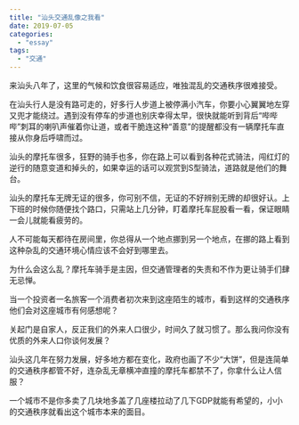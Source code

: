 ```yaml
---
title: "汕头交通乱像之我看"
date: 2019-07-05
categories: 
  - "essay"
tags: 
  - "交通"
---
```


来汕头八年了，这里的气候和饮食很容易适应，唯独混乱的交通秩序很难接受。

在汕头行人是没有路可走的，好多行人步道上被停满小汽车，你要小心翼翼地左穿又兜才能绕过。遇到没有停车的步道也别庆幸得太早，很快就能听到背后“哔哔哔”刺耳的喇叭声催着你让道，或者干脆连这种“善意”的提醒都没有一辆摩托车直接从你身后呼啸而过。

汕头的摩托车很多，狂野的骑手也多，你在路上可以看到各种花式骑法，闯红灯的逆行的随意变道和掉头的，如果幸运的话可以观赏到S型骑法，道路就是他们的舞台。

汕头的摩托车无牌无证的很多，你可别不信，无证的不好辨别无牌的却很好认。上下班的时候你随便找个路口，只需站上几分钟，盯着摩托车屁股看一看，保证眼睛一会儿就能看疲劳的。

人不可能每天都待在房间里，你总得从一个地点挪到另一个地点，在挪的路上看到这种杂乱的交通环境心情应该不会好到哪里去。

为什么会这么乱？摩托车骑手是主因，但交通管理者的失责和不作为更让骑手们肆无忌惮。

当一个投资者一名旅客一个消费者初次来到这座陌生的城市，看到这样的交通秩序他们会对这座城市有何感想呢？

关起门是自家人，反正我们的外来人口很少，时间久了就习惯了。那么我问你没有优质的外来人口你谈何发展？

汕头这几年在努力发展，好多地方都在变化，政府也画了不少“大饼”，但是连简单的交通秩序都管不好，连杂乱无章横冲直撞的摩托车都禁不了，你拿什么让人信服？

一个城市不是你多卖了几块地多盖了几座楼拉动了几下GDP就能有希望的，小小的交通秩序就看出这个城市本来的面目。

